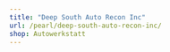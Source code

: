 ```yaml
---
title: "Deep South Auto Recon Inc"
url: /pearl/deep-south-auto-recon-inc/
shop: Autowerkstatt
---
```

